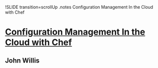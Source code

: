 !SLIDE transition=scrollUp
.notes Configuration Management In the Cloud with Chef

# [Configuration Management In the Cloud with Chef](http://speakerrate.com/talks/4404-configuration-management-in-the-cloud-with-chef)
## John Willis
